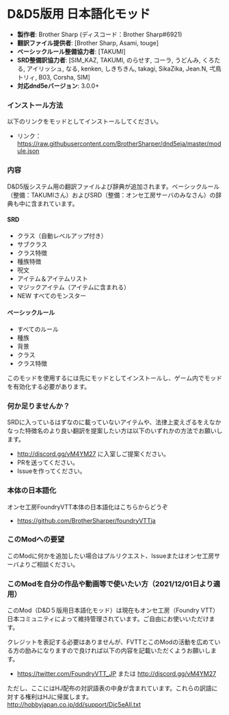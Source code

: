 # D&D5版用 日本語化モッド

* **製作者**: Brother Sharp (ディスコード：Brother Sharp#6921)
* **翻訳ファイル提供者**: [Brother Sharp, Asami, touge]
* **ベーシックルール整備協力者**: [TAKUMI]
* **SRD整備訳協力者**: [SIM_KAZ, TAKUMI, のらせす, コーラ, うどんみ, くろたる, アイリッシュ, なる, kenken, しきちきん, takagi, SikaZika, Jean.N, 弌鳥トリィ, B03, Corsha, SIM]
* **対応dnd5eバージョン**: 3.0.0+

### インストール方法

以下のリンクをモッドとしてインストールしてください。

* リンク： https://raw.githubusercontent.com/BrotherSharper/dnd5eja/master/module.json

### 内容
D&D5版システム用の翻訳ファイルよび辞典が追加されます。ベーシックルール（整備：TAKUMIさん）およびSRD（整備：オンセ工房サーバのみなさん）の辞典も中に含まれています。

#### SRD
* クラス（自動レベルアップ付き）
* サブクラス
* クラス特徴
* 種族特徴
* 呪文
* アイテム＆アイテムリスト
* マジックアイテム（アイテムに含まれる）
* NEW すべてのモンスター

#### ベーシックルール
* すべてのルール
* 種族
* 背景
* クラス
* クラス特徴

このモッドを使用するには先にモッドとしてインストールし、ゲーム内でモッドを有効化する必要があります。

### 何か足りませんか？

SRDに入っているはずなのに載っていないアイテムや、法律上変えざるをえなかなった特徴名のより良い翻訳を提案したい方は以下のいずれかの方法でお願いします。
* http://discord.gg/vM4YM27 に入室しご提案ください。
* PRを送ってください。
* Issueを作ってください。

### 本体の日本語化
オンセ工房FoundryVTT本体の日本語化はこちらからどうぞ

* https://github.com/BrotherSharper/foundryVTTja

### このModへの要望

このModに何かを追加したい場合はプルリクエスト、Issueまたはオンセ工房サーバよりご相談ください。

### このModを自分の作品や動画等で使いたい方（2021/12/01日より適用）

このMod（D&D５版用日本語化モッド）は現在もオンセ工房（Foundry VTT）日本コミュニティによって維持管理されています。ご自由にお使いいただけます。

クレジットを表記する必要はありませんが、FVTTとこのModの活動を広めている方の励みになりますので良ければ以下の内容を記載いただくようお願いします。
* https://twitter.com/FoundryVTT_JP または http://discord.gg/vM4YM27

ただし、ここにはHJ配布の対訳語表の中身が含まれています。これらの訳語に対する権利はHJに帰属します。
http://hobbyjapan.co.jp/dd/support/Dic5eAll.txt